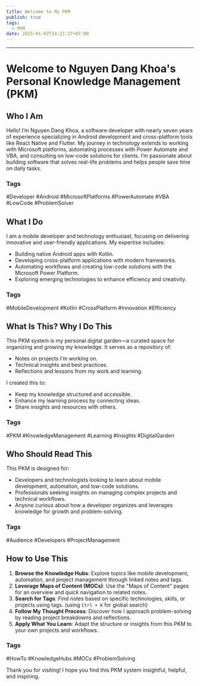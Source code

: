 ```yaml
---
title: Welcome to My PKM
publish: true
tags:
  - PKM
date: 2025-01-02T14:21:27+07:00
---
```


---

# Welcome to Nguyen Dang Khoa's Personal Knowledge Management (PKM)

## Who I Am

Hello! I’m Nguyen Dang Khoa, a software developer with nearly seven years of experience specializing in Android development and cross-platform tools like React Native and Flutter. My journey in technology extends to working with Microsoft platforms, automating processes with Power Automate and VBA, and consulting on low-code solutions for clients. I’m passionate about building software that solves real-life problems and helps people save time on daily tasks.

### Tags

#Developer #Android #MicrosoftPlatforms #PowerAutomate #VBA #LowCode #ProblemSolver

## What I Do

I am a mobile developer and technology enthusiast, focusing on delivering innovative and user-friendly applications. My expertise includes:

- Building native Android apps with Kotlin.
- Developing cross-platform applications with modern frameworks.
- Automating workflows and creating low-code solutions with the Microsoft Power Platform.
- Exploring emerging technologies to enhance efficiency and creativity.

### Tags

#MobileDevelopment #Kotlin #CrossPlatform #Innovation #Efficiency

## What Is This? Why I Do This

This PKM system is my personal digital garden—a curated space for organizing and growing my knowledge. It serves as a repository of:

- Notes on projects I’m working on.
- Technical insights and best practices.
- Reflections and lessons from my work and learning.

I created this to:

- Keep my knowledge structured and accessible.
- Enhance my learning process by connecting ideas.
- Share insights and resources with others.

### Tags

#PKM #KnowledgeManagement #Learning #Insights #DigitalGarden

## Who Should Read This

This PKM is designed for:

- Developers and technologists looking to learn about mobile development, automation, and low-code solutions.
- Professionals seeking insights on managing complex projects and technical workflows.
- Anyone curious about how a developer organizes and leverages knowledge for growth and problem-solving.

### Tags

#Audience #Developers #ProjectManagement

## How to Use This

1. **Browse the Knowledge Hubs**: Explore topics like mobile development, automation, and project management through linked notes and tags.
2. **Leverage Maps of Content (MOCs)**: Use the "Maps of Content" pages for an overview and quick navigation to related notes.
3. **Search for Tags**: Find notes based on specific technologies, skills, or projects using tags. (using `Ctrl + K` for global search)
4. **Follow My Thought Process**: Discover how I approach problem-solving by reading project breakdowns and reflections.
5. **Apply What You Learn**: Adapt the structure or insights from this PKM to your own projects and workflows.

### Tags

#HowTo #KnowledgeHubs #MOCs #ProblemSolving

Thank you for visiting! I hope you find this PKM system insightful, helpful, and inspiring.

